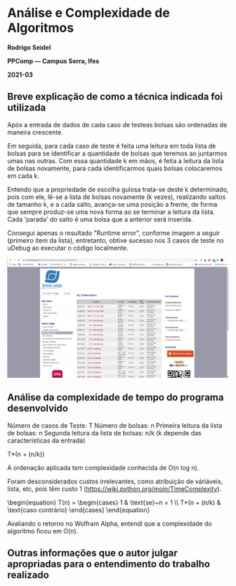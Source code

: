 # Análise e Complexidade de Algoritmos

**Rodrigo Seidel**

**PPComp — Campus Serra, Ifes**

**2021-03**

## Breve explicação de como a técnica indicada foi utilizada

Após a entrada de dados de cada caso de testeas bolsas são ordenadas de maneira crescente. 

Em seguida, para cada caso de teste é feita uma leitura em toda lista de bolsas para se identificar a quantidade de bolsas que teremos ao juntarmos umas nas outras. Com essa quantidade k em mãos, é feita a leitura da lista de bolsas novamente, para cada identificarmos quais bolsas colocaremos em cada k.

Entendo que a propriedade de escolha gulosa trata-se deste k determinado, pois com ele, lê-se a lista de bolsas novamente (k vezes), realizando saltos de tamanho k, e a cada salto, avança-se uma posição a frente, de forma que sempre produz-se uma nova forma ao se terminar a leitura da lista. Cada 'parada' do salto é uma bolsa que a anterior será inserida.


Consegui apenas o resultado "Runtime error", conforme imagem a seguir (primeiro item da lista), entretanto, obtive sucesso nos 3 casos de teste no uDebug ao executar o código localmente.

![Veredito](./11100-veredito.png)



## Análise da complexidade de tempo do programa desenvolvido

Número de casos de Teste: T
Número de bolsas: n
Primeira leitura da lista de bolsas: n
Segunda leitura da lista de bolsas: n/k (k depende das características da entrada)

T*(n + (n/k))

A ordenação aplicada tem complexidade conhecida de O(n log n).


Foram desconsiderados custos irrelevantes, como atribuição de váriáveis, lista, etc, pois têm custo 1 (https://wiki.python.org/moin/TimeComplexity).

<div class="math">
\begin{equation}
T(n) =
  \begin{cases}
    1 & \text{se}~n = 1 \\
    T*(n + (n/k) & \text{caso contrário}
  \end{cases}
\end{equation}
</div>

Avaliando o retorno no Wolfram Alpha, entendi que a complexidade do algoritmo ficou em O(n).


## Outras informações que o autor julgar apropriadas para o entendimento do trabalho realizado
